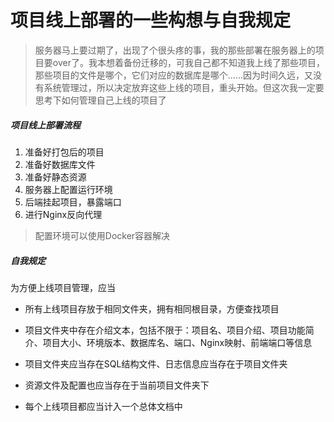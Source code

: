 # 项目线上部署的一些构想与自我规定

>服务器马上要过期了，出现了个很头疼的事，我的那些部署在服务器上的项目要over了。我本想着备份迁移的，可我自己都不知道我上线了那些项目，那些项目的文件是哪个，它们对应的数据库是哪个……因为时间久远，又没有系统管理过，所以决定放弃这些上线的项目，重头开始。但这次我一定要思考下如何管理自己上线的项目了



##### 项目线上部署流程

1. 准备好打包后的项目
2. 准备好数据库文件
3. 准备好静态资源
4. 服务器上配置运行环境
5. 后端挂起项目，暴露端口
6. 进行Nginx反向代理



> 配置环境可以使用Docker容器解决



##### 自我规定

为方便上线项目管理，应当

- 所有上线项目存放于相同文件夹，拥有相同根目录，方便查找项目

- 项目文件夹中存在介绍文本，包括不限于：项目名、项目介绍、项目功能简介、项目大小、环境版本、数据库名、端口、Nginx映射、前端端口等信息

- 项目文件夹应当存在SQL结构文件、日志信息应当存在于项目文件夹

- 资源文件及配置也应当存在于当前项目文件夹下
- 每个上线项目都应当计入一个总体文档中